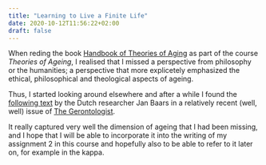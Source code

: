```yaml
---
title: "Learning to Live a Finite Life"
date: 2020-10-12T11:56:22+02:00
draft: false
---
```


When reding the book [Handbook of Theories of Aging](https://web.archive.org/web/20210121131041/https://www.springerpub.com/handbook-of-theories-of-aging-9780826129420.html)  as part of the course *Theories of Ageing*, I realised that I missed a perspective from philosophy or the humanities; a perspective that more explicetely emphasized the ethical, philosophical and theological aspects of ageing.

Thus, I started looking around elsewhere and after a while I found the [following text](/pdfs/baars2017.pdf) by the Dutch researcher Jan Baars in a relatively recent (well, well) issue of [The Gerontologist](https://web.archive.org/web/20201114002818/https://academic.oup.com/gerontologist). 

It really captured very well the dimension of ageing that I had been missing, and I hope that I will be able to incorporate it into the writing of my assignment 2 in this course and hopefully also to be able to refer to it later on, for example in the kappa. 
